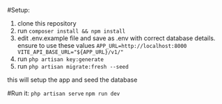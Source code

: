 #Setup:

1. clone this repository
2. run `composer install && npm install`
3. edit .env.example file and save as .env with correct database details. ensure to use these values
   `
   APP_URL=http://localhost:8000
   VITE_API_BASE_URL="${APP_URL}/v1/"
   `
5. run `php artisan key:generate`
6. run `php artisan migrate:fresh --seed`

this will setup the app and seed the database

#Run it:
`php artisan serve`
`npm run dev`


